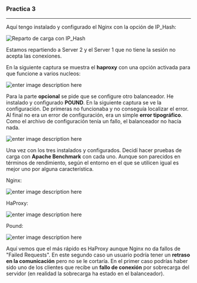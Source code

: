### Practica 3

----------

Aquí tengo instalado y configurado el Nginx con la opción de IP_Hash:

![Reparto de carga con IP_Hash](https://github.com/Jesus-Sheriff/SWAP/blob/master/Practica3/Capturas/carga%20con%20ab%20e%20ip_hash.png?raw=true)

 Estamos repartiendo a Server 2 y el Server 1 que no tiene la sesión no acepta las conexiones.

En la siguiente captura se muestra el **haproxy** con una opción activada para que funcione a varios nucleos:

![enter image description here](https://raw.githubusercontent.com/Jesus-Sheriff/SWAP/master/Practica3/Capturas/ab_haproxy_multicore.tiff)

Para la parte **opcional** se pide que se configure otro balanceador. He instalado y configurado **POUND**. 
En la siguiente captura se ve la configuración. De primeras no funcionaba y no conseguía localizar el error. Al final no era un error de configuración, era un simple **error tipográfico**. Como el archivo de configuración tenía un fallo, el balanceador no hacía nada. 

![enter image description here](https://raw.githubusercontent.com/Jesus-Sheriff/SWAP/master/Practica3/Capturas/pound%20config%20error%20tipografico.tiff)

Una vez con los tres instalados y configurados. Decidí hacer pruebas de carga con **Apache Benchmark** con cada uno.
Aunque son parecidos en términos de rendimiento, según el entorno en el que se utilicen igual es mejor uno por alguna característica.

Nginx:

![enter image description here](https://github.com/Jesus-Sheriff/SWAP/blob/master/Practica3/Capturas/tiempos%20nginx.png?raw=true)

HaProxy:

![enter image description here](https://raw.githubusercontent.com/Jesus-Sheriff/SWAP/master/Practica3/Capturas/tiempos%20haproxy.tiff)

Pound:

![enter image description here](https://raw.githubusercontent.com/Jesus-Sheriff/SWAP/master/Practica3/Capturas/tiempos%20pound.tiff)

Aquí vemos que el más rápido es HaProxy aunque Nginx no da fallos de "Failed Requests". En este segundo caso un usuario podría tener un **retraso en la comunicación** pero no se le cortaría. En el primer caso podrías haber sido uno de los clientes que recibe un **fallo de conexión** por sobrecarga del servidor (en realidad la sobrecarga ha estado en el balanceador).
